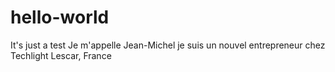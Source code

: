 # hello-world
It's just a test
Je m'appelle Jean-Michel
je suis un nouvel entrepreneur chez Techlight Lescar, France
